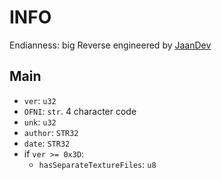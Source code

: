 # INFO
Endianness: big
Reverse engineered by [JaanDev](https://github.com/JaanDev)

## Main
* `ver`: `u32`
* `OFNI`: `str`. 4 character code
* `unk`: `u32`
* `author`: `STR32`
* `date`: `STR32`
* if `ver >= 0x3D`:
    * `hasSeparateTextureFiles`: `u8`
